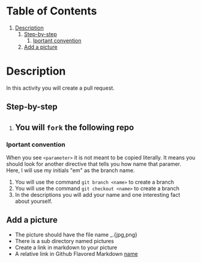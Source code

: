 
# Table of Contents

1.  [Description](#orgcb22c9f)
    1.  [Step-by-step](#orgd28e82c)
        1.  [Iportant convention](#orgaa3838c)
    2.  [Add a picture](#orgbeaecc3)



<a id="orgcb22c9f"></a>

# Description

In  this activity you will create a pull
request.


<a id="orgd28e82c"></a>

## Step-by-step

1.  You will `fork` the following repo
    -


<a id="orgaa3838c"></a>

### Iportant convention

When you see `<parameter>` it is not meant to be copied literally. It
means you should look for another directive that tells you how name
that paramer.  Here, I will use my initials "em" as the branch name.

1.  You will use the command `git branch <name>` to create a branch
2.  You will use the command `git checkout <name>` to create a branch
3.  In the descriptions you will add your name and one interesting fact about yourself.


<a id="orgbeaecc3"></a>

## Add a picture

-   The picture should have the file name <first>\_<last>.{jpg,png}
-   There is a sub directory named pictures
-   Create a link in markdown to your picture
-   A relative link in Github Flavored Markdown [name](/pictures/<first>\_<last>.{jpg,png})

